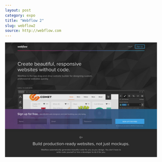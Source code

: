 ```yaml
---
layout: post
category: expo
title: "Webflow 2"
slug: webflow2
source: http://webflow.com
---
```


<img src="/screenshots/webflow.jpg">
